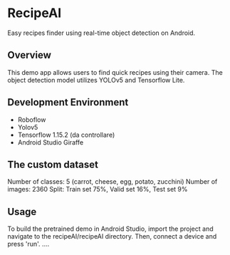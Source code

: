 # RecipeAI
Easy recipes finder using real-time object detection on Android.

## Overview
This demo app allows users to find quick recipes using their camera. The object detection model utilizes YOLOv5 
and Tensorflow Lite.

## Development Environment 
 - Roboflow
 - Yolov5
 - Tensorflow 1.15.2 (da controllare)
 - Android Studio Giraffe

## The custom dataset

Number of classes: 5 (carrot, cheese, egg, potato, zucchini)
Number of images: 2360
Split: Train set 75%, Valid set 16%, Test set 9%

## Usage
To build the pretrained demo in Android Studio, import the project and navigate to the recipeAI/recipeAI directory. Then, connect a device and press 'run'. ....




